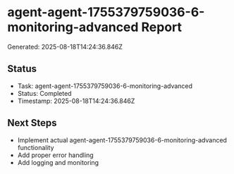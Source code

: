 # agent-agent-1755379759036-6-monitoring-advanced Report

Generated: 2025-08-18T14:24:36.846Z

## Status
- Task: agent-agent-1755379759036-6-monitoring-advanced
- Status: Completed
- Timestamp: 2025-08-18T14:24:36.846Z

## Next Steps
- Implement actual agent-agent-1755379759036-6-monitoring-advanced functionality
- Add proper error handling
- Add logging and monitoring
